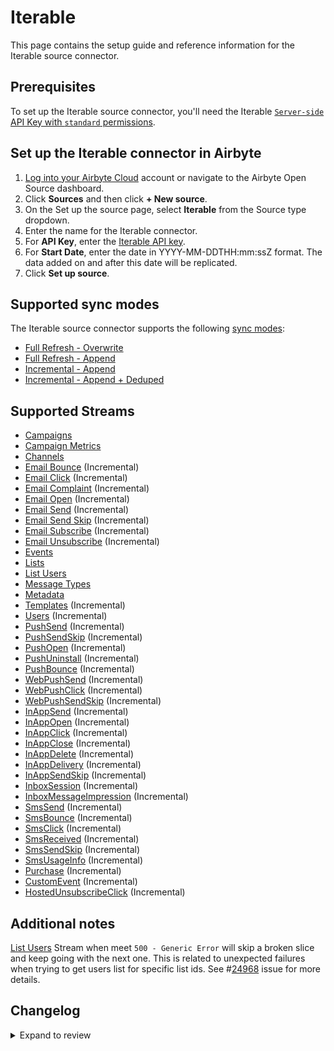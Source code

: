 # Iterable

This page contains the setup guide and reference information for the Iterable source connector.

## Prerequisites

To set up the Iterable source connector, you'll need the Iterable [`Server-side` API Key with `standard` permissions](https://support.iterable.com/hc/en-us/articles/360043464871-API-Keys-).

## Set up the Iterable connector in Airbyte

1. [Log into your Airbyte Cloud](https://cloud.airbyte.com/workspaces) account or navigate to the Airbyte Open Source dashboard.
2. Click **Sources** and then click **+ New source**.
3. On the Set up the source page, select **Iterable** from the Source type dropdown.
4. Enter the name for the Iterable connector.
5. For **API Key**, enter the [Iterable API key](https://support.iterable.com/hc/en-us/articles/360043464871-API-Keys-).
6. For **Start Date**, enter the date in YYYY-MM-DDTHH:mm:ssZ format. The data added on and after this date will be replicated.
7. Click **Set up source**.

## Supported sync modes

The Iterable source connector supports the following [sync modes](https://docs.airbyte.com/cloud/core-concepts#connection-sync-modes):

- [Full Refresh - Overwrite](https://docs.airbyte.com/understanding-airbyte/connections/full-refresh-overwrite/)
- [Full Refresh - Append](https://docs.airbyte.com/understanding-airbyte/connections/full-refresh-append)
- [Incremental - Append](https://docs.airbyte.com/understanding-airbyte/connections/incremental-append)
- [Incremental - Append + Deduped](https://docs.airbyte.com/understanding-airbyte/connections/incremental-append-deduped)

## Supported Streams

- [Campaigns](https://api.iterable.com/api/docs#campaigns_campaigns)
- [Campaign Metrics](https://api.iterable.com/api/docs#campaigns_metrics)
- [Channels](https://api.iterable.com/api/docs#channels_channels)
- [Email Bounce](https://api.iterable.com/api/docs#export_exportDataJson) \(Incremental\)
- [Email Click](https://api.iterable.com/api/docs#export_exportDataJson) \(Incremental\)
- [Email Complaint](https://api.iterable.com/api/docs#export_exportDataJson) \(Incremental\)
- [Email Open](https://api.iterable.com/api/docs#export_exportDataJson) \(Incremental\)
- [Email Send](https://api.iterable.com/api/docs#export_exportDataJson) \(Incremental\)
- [Email Send Skip](https://api.iterable.com/api/docs#export_exportDataJson) \(Incremental\)
- [Email Subscribe](https://api.iterable.com/api/docs#export_exportDataJson) \(Incremental\)
- [Email Unsubscribe](https://api.iterable.com/api/docs#export_exportDataJson) \(Incremental\)
- [Events](https://api.iterable.com/api/docs#events_User_events)
- [Lists](https://api.iterable.com/api/docs#lists_getLists)
- [List Users](https://api.iterable.com/api/docs#lists_getLists_0)
- [Message Types](https://api.iterable.com/api/docs#messageTypes_messageTypes)
- [Metadata](https://api.iterable.com/api/docs#metadata_list_tables)
- [Templates](https://api.iterable.com/api/docs#templates_getTemplates) \(Incremental\)
- [Users](https://api.iterable.com/api/docs#export_exportDataJson) \(Incremental\)
- [PushSend](https://api.iterable.com/api/docs#export_exportDataJson) \(Incremental\)
- [PushSendSkip](https://api.iterable.com/api/docs#export_exportDataJson) \(Incremental\)
- [PushOpen](https://api.iterable.com/api/docs#export_exportDataJson) \(Incremental\)
- [PushUninstall](https://api.iterable.com/api/docs#export_exportDataJson) \(Incremental\)
- [PushBounce](https://api.iterable.com/api/docs#export_exportDataJson) \(Incremental\)
- [WebPushSend](https://api.iterable.com/api/docs#export_exportDataJson) \(Incremental\)
- [WebPushClick](https://api.iterable.com/api/docs#export_exportDataJson) \(Incremental\)
- [WebPushSendSkip](https://api.iterable.com/api/docs#export_exportDataJson) \(Incremental\)
- [InAppSend](https://api.iterable.com/api/docs#export_exportDataJson) \(Incremental\)
- [InAppOpen](https://api.iterable.com/api/docs#export_exportDataJson) \(Incremental\)
- [InAppClick](https://api.iterable.com/api/docs#export_exportDataJson) \(Incremental\)
- [InAppClose](https://api.iterable.com/api/docs#export_exportDataJson) \(Incremental\)
- [InAppDelete](https://api.iterable.com/api/docs#export_exportDataJson) \(Incremental\)
- [InAppDelivery](https://api.iterable.com/api/docs#export_exportDataJson) \(Incremental\)
- [InAppSendSkip](https://api.iterable.com/api/docs#export_exportDataJson) \(Incremental\)
- [InboxSession](https://api.iterable.com/api/docs#export_exportDataJson) \(Incremental\)
- [InboxMessageImpression](https://api.iterable.com/api/docs#export_exportDataJson) \(Incremental\)
- [SmsSend](https://api.iterable.com/api/docs#export_exportDataJson) \(Incremental\)
- [SmsBounce](https://api.iterable.com/api/docs#export_exportDataJson) \(Incremental\)
- [SmsClick](https://api.iterable.com/api/docs#export_exportDataJson) \(Incremental\)
- [SmsReceived](https://api.iterable.com/api/docs#export_exportDataJson) \(Incremental\)
- [SmsSendSkip](https://api.iterable.com/api/docs#export_exportDataJson) \(Incremental\)
- [SmsUsageInfo](https://api.iterable.com/api/docs#export_exportDataJson) \(Incremental\)
- [Purchase](https://api.iterable.com/api/docs#export_exportDataJson) \(Incremental\)
- [CustomEvent](https://api.iterable.com/api/docs#export_exportDataJson) \(Incremental\)
- [HostedUnsubscribeClick](https://api.iterable.com/api/docs#export_exportDataJson) \(Incremental\)

## Additional notes

[List Users](https://api.iterable.com/api/docs#lists_getLists_0) Stream when meet `500 - Generic Error` will skip a broken slice and keep going with the next one. This is related to unexpected failures when trying to get users list for specific list ids. See #[24968](https://github.com/airbytehq/airbyte/issues/24968) issue for more details.

## Changelog

<details>
  <summary>Expand to review</summary>

| Version | Date       | Pull Request                                             | Subject                                                                                                                                                                    |
|:--------|:-----------|:---------------------------------------------------------|:---------------------------------------------------------------------------------------------------------------------------------------------------------------------------|
| 0.6.51 | 2025-10-10 | [67602](https://github.com/airbytehq/airbyte/pull/67602) | Fix array schema definitions |
| 0.6.50 | 2025-10-07 | [67361](https://github.com/airbytehq/airbyte/pull/67361) | Update dependencies |
| 0.6.49 | 2025-09-30 | [66798](https://github.com/airbytehq/airbyte/pull/66798) | Update dependencies |
| 0.6.48 | 2025-09-09 | [66107](https://github.com/airbytehq/airbyte/pull/66107) | Update dependencies |
| 0.6.47 | 2025-08-23 | [65380](https://github.com/airbytehq/airbyte/pull/65380) | Update dependencies |
| 0.6.46 | 2025-08-16 | [64970](https://github.com/airbytehq/airbyte/pull/64970) | Update dependencies |
| 0.6.45 | 2025-08-09 | [64604](https://github.com/airbytehq/airbyte/pull/64604) | Update dependencies |
| 0.6.44 | 2025-08-02 | [64284](https://github.com/airbytehq/airbyte/pull/64284) | Update dependencies |
| 0.6.43 | 2025-07-26 | [63868](https://github.com/airbytehq/airbyte/pull/63868) | Update dependencies |
| 0.6.42 | 2025-07-19 | [63451](https://github.com/airbytehq/airbyte/pull/63451) | Update dependencies |
| 0.6.41 | 2025-07-12 | [63141](https://github.com/airbytehq/airbyte/pull/63141) | Update dependencies |
| 0.6.40 | 2025-07-05 | [62665](https://github.com/airbytehq/airbyte/pull/62665) | Update dependencies |
| 0.6.39 | 2025-06-28 | [62174](https://github.com/airbytehq/airbyte/pull/62174) | Update dependencies |
| 0.6.38 | 2025-06-21 | [61814](https://github.com/airbytehq/airbyte/pull/61814) | Update dependencies |
| 0.6.37 | 2025-06-14 | [61119](https://github.com/airbytehq/airbyte/pull/61119) | Update dependencies |
| 0.6.36 | 2025-05-24 | [58772](https://github.com/airbytehq/airbyte/pull/58772) | Update dependencies |
| 0.6.35 | 2025-05-22 | [60854](https://github.com/airbytehq/airbyte/pull/60854) | Update dependencies and expected records |
| 0.6.34 | 2025-04-12 | [57737](https://github.com/airbytehq/airbyte/pull/57737) | Update dependencies |
| 0.6.33 | 2025-04-05 | [57057](https://github.com/airbytehq/airbyte/pull/57057) | Update dependencies |
| 0.6.32 | 2025-03-29 | [56655](https://github.com/airbytehq/airbyte/pull/56655) | Update dependencies |
| 0.6.31 | 2025-03-22 | [56015](https://github.com/airbytehq/airbyte/pull/56015) | Update dependencies |
| 0.6.30 | 2025-03-08 | [55510](https://github.com/airbytehq/airbyte/pull/55510) | Update dependencies |
| 0.6.29 | 2025-03-01 | [54759](https://github.com/airbytehq/airbyte/pull/54759) | Update dependencies |
| 0.6.28 | 2025-02-22 | [54287](https://github.com/airbytehq/airbyte/pull/54287) | Update dependencies |
| 0.6.27 | 2025-02-15 | [53814](https://github.com/airbytehq/airbyte/pull/53814) | Update dependencies |
| 0.6.26 | 2025-02-01 | [52726](https://github.com/airbytehq/airbyte/pull/52726) | Update dependencies |
| 0.6.25 | 2025-01-25 | [52277](https://github.com/airbytehq/airbyte/pull/52277) | Update dependencies |
| 0.6.24 | 2025-01-11 | [51163](https://github.com/airbytehq/airbyte/pull/51163) | Update dependencies |
| 0.6.23 | 2025-01-04 | [50889](https://github.com/airbytehq/airbyte/pull/50889) | Update dependencies |
| 0.6.22 | 2024-12-28 | [50608](https://github.com/airbytehq/airbyte/pull/50608) | Update dependencies |
| 0.6.21 | 2024-12-21 | [50101](https://github.com/airbytehq/airbyte/pull/50101) | Update dependencies |
| 0.6.20 | 2024-12-14 | [49211](https://github.com/airbytehq/airbyte/pull/49211) | Starting with this version, the Docker image is now rootless. Please note that this and future versions will not be compatible with Airbyte versions earlier than 0.64 |
| 0.6.19 | 2024-12-12 | [48993](https://github.com/airbytehq/airbyte/pull/48993) | Update dependencies |
| 0.6.18 | 2024-11-04 | [48294](https://github.com/airbytehq/airbyte/pull/48294) | Update dependencies |
| 0.6.17 | 2024-10-29 | [47803](https://github.com/airbytehq/airbyte/pull/47803) | Update dependencies |
| 0.6.16 | 2024-10-28 | [47487](https://github.com/airbytehq/airbyte/pull/47487) | Update dependencies |
| 0.6.15 | 2024-10-23 | [47057](https://github.com/airbytehq/airbyte/pull/47057) | Update dependencies |
| 0.6.14 | 2024-10-12 | [46814](https://github.com/airbytehq/airbyte/pull/46814) | Update dependencies |
| 0.6.13 | 2024-10-05 | [46399](https://github.com/airbytehq/airbyte/pull/46399) | Update dependencies |
| 0.6.12 | 2024-09-28 | [46155](https://github.com/airbytehq/airbyte/pull/46155) | Update dependencies |
| 0.6.11 | 2024-09-21 | [45828](https://github.com/airbytehq/airbyte/pull/45828) | Update dependencies |
| 0.6.10 | 2024-09-14 | [45518](https://github.com/airbytehq/airbyte/pull/45518) | Update dependencies |
| 0.6.9 | 2024-09-07 | [45221](https://github.com/airbytehq/airbyte/pull/45221) | Update dependencies |
| 0.6.8 | 2024-08-31 | [45029](https://github.com/airbytehq/airbyte/pull/45029) | Update dependencies |
| 0.6.7 | 2024-08-24 | [44636](https://github.com/airbytehq/airbyte/pull/44636) | Update dependencies |
| 0.6.6 | 2024-08-17 | [44260](https://github.com/airbytehq/airbyte/pull/44260) | Update dependencies |
| 0.6.5 | 2024-08-12 | [43899](https://github.com/airbytehq/airbyte/pull/43899) | Update dependencies |
| 0.6.4 | 2024-08-10 | [43527](https://github.com/airbytehq/airbyte/pull/43527) | Update dependencies |
| 0.6.3 | 2024-08-03 | [43142](https://github.com/airbytehq/airbyte/pull/43142) | Update dependencies |
| 0.6.2 | 2024-07-27 | [42653](https://github.com/airbytehq/airbyte/pull/42653) | Update dependencies |
| 0.6.1 | 2024-07-23 | [42449](https://github.com/airbytehq/airbyte/pull/42449) | Fix OOM errors; bum CDK version |
| 0.6.0 | 2024-07-22 | [41983](https://github.com/airbytehq/airbyte/pull/41983) | Fix OOM errors; update CDK to v3 |
| 0.5.11 | 2024-07-20 | [42228](https://github.com/airbytehq/airbyte/pull/42228) | Update dependencies |
| 0.5.10 | 2024-07-13 | [41684](https://github.com/airbytehq/airbyte/pull/41684) | Update dependencies |
| 0.5.9 | 2024-07-10 | [41401](https://github.com/airbytehq/airbyte/pull/41401) | Update dependencies |
| 0.5.8 | 2024-07-09 | [41293](https://github.com/airbytehq/airbyte/pull/41293) | Update dependencies |
| 0.5.7 | 2024-07-06 | [40811](https://github.com/airbytehq/airbyte/pull/40811) | Update dependencies |
| 0.5.6 | 2024-06-25 | [40362](https://github.com/airbytehq/airbyte/pull/40362) | Update dependencies |
| 0.5.5 | 2024-06-22 | [40080](https://github.com/airbytehq/airbyte/pull/40080) | Update dependencies |
| 0.5.4 | 2024-06-17 | [39382](https://github.com/airbytehq/airbyte/pull/39382) | Refactor state handling for Python incremental streams |
| 0.5.3 | 2024-06-05 | [39142](https://github.com/airbytehq/airbyte/pull/39142) | Updated the `CDK` version to `0.89.0` to fix OOM |
| 0.5.2 | 2024-06-04 | [39077](https://github.com/airbytehq/airbyte/pull/39077) | [autopull] Upgrade base image to v1.2.1 |
| 0.5.1 | 2024-04-24 | [36645](https://github.com/airbytehq/airbyte/pull/36645) | Schema descriptions and CDK 0.80.0 |
| 0.5.0 | 2024-03-18 | [36231](https://github.com/airbytehq/airbyte/pull/36231) | Migrate connector to low-code |
| 0.4.0 | 2024-03-19 | [36267](https://github.com/airbytehq/airbyte/pull/36267) | Pin airbyte-cdk version to `^0` |
| 0.3.0 | 2024-02-20 | [35465](https://github.com/airbytehq/airbyte/pull/35465) | Per-error reporting and continue sync on stream failures |
| 0.2.2 | 2024-02-12 | [35150](https://github.com/airbytehq/airbyte/pull/35150) | Manage dependencies with Poetry. |
| 0.2.1 | 2024-01-12 | [1234](https://github.com/airbytehq/airbyte/pull/1234) | prepare for airbyte-lib |
| 0.2.1   | 2024-01-12 | [1234](https://github.com/airbytehq/airbyte/pull/1234) | prepare for airbyte-lib |
| 0.2.0   | 2023-09-29 | [28457](https://github.com/airbytehq/airbyte/pull/30931) | Added `userId` to `email_bounce`, `email_click`, `email_complaint`, `email_open`, `email_send` `email_send_skip`, `email_subscribe`, `email_unsubscribe`, `events` streams |
| 0.1.31  | 2023-12-06 | [33106](https://github.com/airbytehq/airbyte/pull/33106) | Base image migration: remove Dockerfile and use the python-connector-base image                                                                                            |
| 0.1.30  | 2023-07-19 | [28457](https://github.com/airbytehq/airbyte/pull/28457) | Fixed TypeError for StreamSlice in debug mode                                                                                                                              |
| 0.1.29  | 2023-05-24 | [26459](https://github.com/airbytehq/airbyte/pull/26459) | Added requests reading timeout 300 seconds                                                                                                                                 |
| 0.1.28  | 2023-05-12 | [26014](https://github.com/airbytehq/airbyte/pull/26014) | Improve 500 handling for Events stream                                                                                                                                     |
| 0.1.27  | 2023-04-06 | [24962](https://github.com/airbytehq/airbyte/pull/24962) | `UserList` stream when meet `500 - Generic Error` will skip a broken slice and keep going with the next one                                                                |
| 0.1.26  | 2023-03-10 | [23938](https://github.com/airbytehq/airbyte/pull/23938) | Improve retry for `500 - Generic Error`                                                                                                                                    |
| 0.1.25  | 2023-03-07 | [23821](https://github.com/airbytehq/airbyte/pull/23821) | Added retry for `500 - Generic Error`, increased max attempts number to `6` to handle `ChunkedEncodingError`                                                               |
| 0.1.24  | 2023-02-14 | [22979](https://github.com/airbytehq/airbyte/pull/22979) | Specified date formatting in specification                                                                                                                                 |
| 0.1.23  | 2023-01-27 | [22011](https://github.com/airbytehq/airbyte/pull/22011) | Set `AvailabilityStrategy` for streams explicitly to `None`                                                                                                                |
| 0.1.22  | 2022-11-30 | [19913](https://github.com/airbytehq/airbyte/pull/19913) | Replace pendulum.parse -> dateutil.parser.parse to avoid memory leak                                                                                                       |
| 0.1.21  | 2022-10-27 | [18537](https://github.com/airbytehq/airbyte/pull/18537) | Improve streams discovery                                                                                                                                                  |
| 0.1.20  | 2022-10-21 | [18292](https://github.com/airbytehq/airbyte/pull/18292) | Better processing of 401 and 429 errors                                                                                                                                    |
| 0.1.19  | 2022-10-05 | [17602](https://github.com/airbytehq/airbyte/pull/17602) | Add check for stream permissions                                                                                                                                           |
| 0.1.18  | 2022-10-04 | [17573](https://github.com/airbytehq/airbyte/pull/17573) | Limit time range for SATs                                                                                                                                                  |
| 0.1.17  | 2022-09-02 | [16067](https://github.com/airbytehq/airbyte/pull/16067) | added new events streams                                                                                                                                                   |
| 0.1.16  | 2022-08-15 | [15670](https://github.com/airbytehq/airbyte/pull/15670) | Api key is passed via header                                                                                                                                               |
| 0.1.15  | 2021-12-06 | [8524](https://github.com/airbytehq/airbyte/pull/8524)   | Update connector fields title/description                                                                                                                                  |
| 0.1.14  | 2021-12-01 | [8380](https://github.com/airbytehq/airbyte/pull/8380)   | Update `Events` stream to use `export/userEvents` endpoint                                                                                                                 |
| 0.1.13  | 2021-11-22 | [8091](https://github.com/airbytehq/airbyte/pull/8091)   | Adjust slice ranges for email streams                                                                                                                                      |
| 0.1.12  | 2021-11-09 | [7780](https://github.com/airbytehq/airbyte/pull/7780)   | Split EmailSend stream into slices to fix premature connection close error                                                                                                 |
| 0.1.11  | 2021-11-03 | [7619](https://github.com/airbytehq/airbyte/pull/7619)   | Bugfix type error while incrementally loading the `Templates` stream                                                                                                       |
| 0.1.10  | 2021-11-03 | [7591](https://github.com/airbytehq/airbyte/pull/7591)   | Optimize export streams memory consumption for large requests                                                                                                              |
| 0.1.9   | 2021-10-06 | [5915](https://github.com/airbytehq/airbyte/pull/5915)   | Enable campaign_metrics stream                                                                                                                                             |
| 0.1.8   | 2021-09-20 | [5915](https://github.com/airbytehq/airbyte/pull/5915)   | Add new streams: campaign_metrics, events                                                                                                                                  |
| 0.1.7   | 2021-09-20 | [6242](https://github.com/airbytehq/airbyte/pull/6242)   | Updated schema for: campaigns, lists, templates, metadata                                                                                                                  |

</details>
